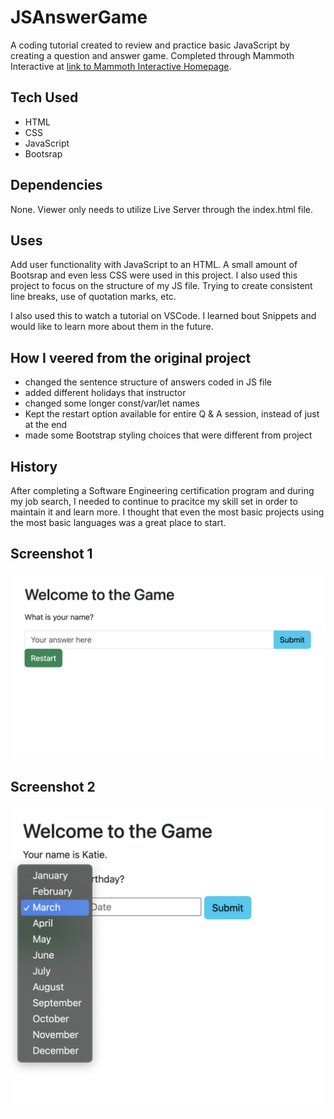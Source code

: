 # JSAnswerGame

A coding tutorial created to review and practice basic JavaScript by creating a question and answer game. Completed through Mammoth Interactive at [link to Mammoth Interactive Homepage](https://training.mammothinteractive.com/courses).

## Tech Used
- HTML
- CSS
- JavaScript
- Bootsrap

## Dependencies
None. Viewer only needs to utilize Live Server through the index.html file.

## Uses
Add user functionality with JavaScript to an HTML. A small amount of Bootsrap and even less CSS were used in this project. I also used this project to focus on the structure of my JS file. Trying to create consistent line breaks, use of quotation marks, etc. 

I also used this to watch a tutorial on VSCode. I learned bout Snippets and would like to learn more about them in the future.

##  How I veered from the original project
- changed the sentence structure of answers coded in JS file
- added different holidays that instructor
- changed some longer const/var/let names
- Kept the restart option available for entire Q & A session, instead of just at the end
- made some Bootstrap styling choices that were different from project

## History
After completing a Software Engineering certification program and during my job search, I needed to continue to pracitce my skill set in order to maintain it and learn more. I thought that even the most basic projects using the most basic languages was a great place to start.

## Screenshot 1
![Desktop stipet of HTML file](assests/images/JSGame1.png)

## Screenshot 2
![Desktop stipet of HTML file](assests/images/JSGame2.png)
